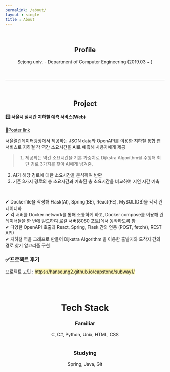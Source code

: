 ```yaml
---
permalink: /about/
layout : single
title : About
---
```



<br/>


## <center> Profile </center>


<center>Sejong univ. - Department of Computer Engineering (2019.03 ~ )</center>
<br/><br/>
<hr/>

<br/>

## <center> Project </center>

#### 1️⃣ 서울시 실시간 지하철 예측 서비스(Web) <span style="display:inline-block; margin-left:10px;">
[🔔Poster link](/assets/images/20240627/Capstone.jpg)
</span>

서울열린데이터광장에서 제공하는 JSON data와 OpenAPI를 이용한 지하철 통합 웹서비스로 지하철 각 역간 소요시간을 AI로 예측해 사용자에게 제공<br/>

> 1. 제공되는 역간 소요시간을 기본 가중치로 Dijkstra Algorithm을 수행해 최단 경로 3가지를 찾아 AI에게 넘겨줌. <br/>
2. AI가 해당 경로에 대한 소요시간을 분석하여 반환 <br/>
3. 기존 3가지 경로의 총 소요시간과 예측된 총 소요시간을 비교하여 지연 시간 예측
<br/>

✔ Dockerfile을 작성해 Flask(AI), Spring(BE), React(FE), MySQL(DB)을 각각 컨테이너화<br/>
✔ 각 서버를 Docker network를 통해 소통하게 하고, Docker compose를 이용해 컨테이너들을 한 번에 빌드하여 로컬 서버(8080 포트)에서 동작하도록 함<br/>
✔ 다양한 OpenAPI 호출과 React, Spring, Flask 간의 연동 (POST, fetch(), REST API) <br/>
✔ 지하철 역을 그래프로 만들어 Dijkstra Algorithm 을 이용한 출발지와 도착지 간의 경로 찾기 알고리즘 구현
<br/>

### ✅프로젝트 후기

프로젝트 고민 : [<span style="background-color:#fff5b1">https://hanseung2.github.io/capstone/subway1/</span>](https://hanseung2.github.io/capstone/subway1/)


<br/><br/>

# <center> Tech Stack </center>

### <center>Familiar</center>

<center>C, C#, Python, Unix, HTML, CSS</center>

<br/>

### <center>Studying</center>

<center>Spring, Java, Git</center>